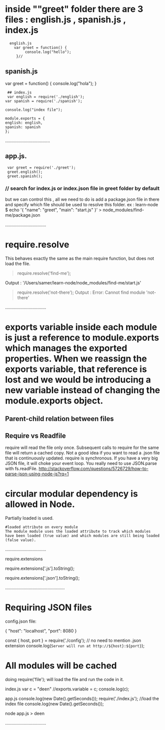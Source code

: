 
# inside ""greet" folder there are 3 files : english.js , spanish.js , index.js

      english.js 
        var greet = function() {
             console.log("hello");
         }//

   ## spanish.js

var greet = function() {
	console.log("hola");
}


     ## index.js
     var english = require('./english');
    var spanish = require('./spanish');

    console.log("index file");

    module.exports = {
	english: english,
	spanish: spanish	
    };

....................................

## app.js.
     var greet = require('./greet'); 
     greet.english();
     greet.spanish();

### // search for index.js or index.json file in greet folder by default 
but we can control this , all we need to do is add a package.json file in there and specify which file should be used to resolve this folder.
ex : learn-node $ echo '{ "name": "greet", "main": "start.js" }' > node_modules/find-me/package.json

.................................
# require.resolve
This behaves exactly the same as the main require function, but does not load the file.
> require.resolve('find-me');
		
Output :	'/Users/samer/learn-node/node_modules/find-me/start.js'

> require.resolve('not-there');
Output :	Error: Cannot find module 'not-there'

.................................


# exports variable inside each module is just a reference to module.exports which manages the exported properties. When we reassign the exports variable, that reference is lost and we would be introducing a new variable instead of changing the module.exports object.
## Parent-child relation between files

## Require vs Readfile
require will read the file only once. Subsequent calls to require for the same file will return a cached copy. Not a good idea if you want to read a .json file that is continuously updated.
require is synchronous. If you have a very big JSON file, it will choke your event loop. You really need to use JSON.parse with fs.readFile.
http://stackoverflow.com/questions/5726729/how-to-parse-json-using-node-js?rq=1


 # circular modular dependency is allowed in Node.
 Partially loaded is used.
 
   	#loaded attribute on every module
	The module module uses the loaded attribute to track which modules have been loaded (true value) and which modules are still being loaded (false value).

.................................

require.extensions 

require.extensions['.js'].toString();

require.extensions['.json'].toString();




................................................
# Requiring JSON files

config.json file:

{
  "host": "localhost",
  "port": 8080
}


const { host, port } = require('./config');  // no need to mention .json extension
console.log(`Server will run at http://${host}:${port}`);


 
     
 # All modules will be cached
 doing require('file'); will load the file and run the code in it.
 

index.js
	var c = "deen"
	//exports.variable = c;
	console.log(c);

app.js
	console.log(new Date().getSeconds());
	require('./index.js');  //load the index file
	console.log(new Date().getSeconds());

node app.js > deen 





.................................
